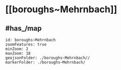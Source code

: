 # [[boroughs~Mehrnbach]] 


## #has_/map  



```leaflet
id: boroughs~Mehrnbach
zoomFeatures: true 
minZoom: 2 
maxZoom: 18
geojsonFolder: ./boroughs~Mehrnbach//
markerFolder: ./boroughs~Mehrnbach/
```

